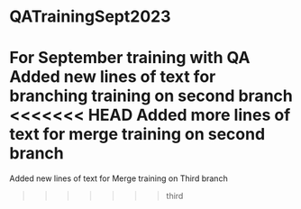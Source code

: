 # QATrainingSept2023
For September training with QA
Added new lines of text for branching training on second branch
<<<<<<< HEAD
Added more lines of text for merge training on second branch
=======
Added new lines of text for Merge training on Third branch
>>>>>>> third
